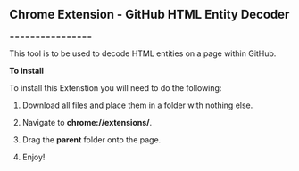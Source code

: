 ## Chrome Extension - GitHub HTML Entity Decoder
================

This tool is to be used to decode HTML entities on a page within GitHub.

**To install**

To install this Extenstion you will need to do the following:

1) Download all files and place them in a folder with nothing else.

2) Navigate to **chrome://extensions/**.

3) Drag the **parent** folder onto the page.

4) Enjoy!